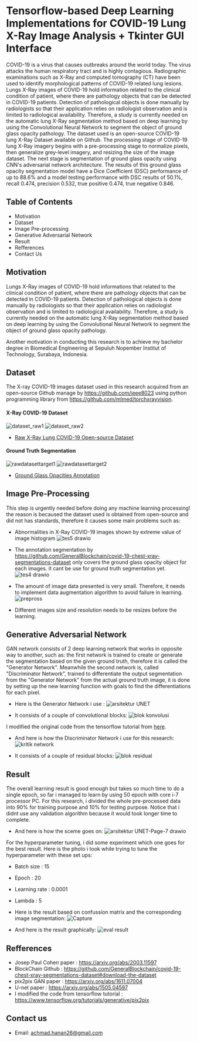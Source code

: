 # Tensorflow-based Deep Learning Implementations for COVID-19 Lung X-Ray Image Analysis + Tkinter GUI Interface

COVID-19 is a virus that causes outbreaks around the world today. The virus attacks the human respiratory tract and is highly contagious. Radiographic  examinations such as X-Ray and computed tomography (CT) have been used to  identify morphological patterns of COVID-19 related lung lesions. Lungs X-Ray images of COVID-19 hold information related to the clinical condition of patient, where there are pathology objects that can be detected in COVID-19 patients. Detection of pathological objects is done manually by radiologists so that their application relies on radiologist observation and is limited to radiological availability. Therefore, a study is currently needed on the automatic lung X-Ray segmentation method based on deep learning by using the Convolutional Neural Network to segment the object of ground glass opacity pathology. The dataset used is an open-source COVID-19 lung X-Ray Dataset available on Github. The processing stage of COVID-19 lung X-Ray imagery begins with a pre-processing stage to normalize pixels, then generalize grey-level imagery, and resizing the size of the image dataset. The next stage is segmentation of ground glass opacity using CNN's adversarial network architecture. The results of this ground glass opacity segmentation model have a Dice Coefficient (DSC) performance of up to 88.6% and a model testing performance with DSC results of 50.1%, recall 0.474, precision 0.532, true positive 0.474, true negative 0.846.

## Table of Contents
* Motivation
* Dataset
* Image Pre-processing
* Generative Adversarial Network
* Result
* Refferences
* Contact Us


## Motivation
Lungs X-Ray images of COVID-19 hold informations that related to the clinical condition of patient, where there are pathology objects that can be detected in COVID-19 patients. Detection of pathological objects is done manually by radiologists so that their application relies on radiologist observation and is limited to radiological availability. Therefore, a study is currently needed on the automatic lung X-Ray segmentation method based on deep learning by using the Convolutional Neural Network to segment the object of ground glass opacity pathology. 

Another motivation in conducting this research is to achieve my bachelor degree in Biomedical Engineering at Sepuluh Nopember Institut of Technology, Surabaya, Indonesia. 

## Dataset 
The X-ray COVID-19 images dataset used in this research acquired from an open-source Github manage by https://github.com/ieee8023 using python programming library from https://github.com/mlmed/torchxrayvision.

#### X-Ray COVID-19 Dataset
 ![dataset_raw1](https://user-images.githubusercontent.com/72918677/172343825-635f6ccf-61be-4cc1-a916-052dfaa064aa.PNG)
 ![dataset_raw2](https://user-images.githubusercontent.com/72918677/172343804-e669b6cc-7e98-450c-8c20-91d5ec7e3554.PNG)
* [Raw X-Ray Lung COVID-19 Open-source Dataset](https://github.com/ieee8023/covid-chestxray-dataset)

#### Ground Truth Segmentation
 ![rawdatasettarget1](https://user-images.githubusercontent.com/72918677/172342834-4567e6a4-e0fc-4eb0-83f0-be39b64589ac.PNG)
 ![rawdatasettarget2](https://user-images.githubusercontent.com/72918677/172342939-720a1ffa-42c7-4720-a506-032fa3f58430.PNG)
* [Ground Glass Opacities Annotation](https://github.com/GeneralBlockchain/covid-19-chest-xray-segmentations-dataset#download-the-dataset)

## Image Pre-Processing
This step is urgently needed before doing any machine learning processing! the reason is becaused the dataset used is obtained from open-source and did not has standards, therefore it causes some main problems such as:
* Abnormalities in X-Ray COVID-19 images shown by extreme value of image histogram
 ![tes5 drawio](https://user-images.githubusercontent.com/72918677/172331381-8dbea8ca-3296-42b3-972b-a2571e5890e7.png)

* The annotation segmentation by https://github.com/GeneralBlockchain/covid-19-chest-xray-segmentations-dataset only covers the ground glass opacity object for each images. it cant be use for ground truth segmentation yet.
![tes4 drawio](https://user-images.githubusercontent.com/72918677/172342753-5e26bb24-e987-4592-9159-69448c9337fd.png)

* The amount of image data presented is very small. Therefore, it needs to implement data augmentation algorithm to avoid failure in learning.
![prepross](https://user-images.githubusercontent.com/72918677/172329946-cf2c4a66-10d7-4881-9f91-99b5cefd5056.png)

* Different images size and resolution needs to be resizes before the learning.

## Generative Adversarial Network
GAN network consists of 2 deep learning network that works in opposite way to another, such as: the first network is trained to create or generate the segmentation based on the given ground truth, therefore it is called the "Generator Network". Meanwhile the second network is, called "Discriminator Network", trained to differentiate the output segmentation from the "Generator Network" from the actual ground truth image, it is done by setting up the new learning function with goals to find the differentiations for each pixel. 
* Here is the Generator Network i use :
![arsitektur UNET](https://user-images.githubusercontent.com/72918677/172331559-0c140da1-5c21-4669-9162-869f61b73023.png)

* It consists of a couple of convolutional blocks:
![blok konvolusi](https://user-images.githubusercontent.com/72918677/172331579-6d0e980c-099e-4290-af75-bafc6b8163de.png)

I modified the original code from the tensorflow tutorial from [here](https://www.tensorflow.org/tutorials/generative/pix2pix). 
* And here is how the  Discriminator Network i use for this research: 
![kritik network](https://user-images.githubusercontent.com/72918677/172331628-bf6df294-df14-4e6f-9801-1b9e0aecd36e.png)

* It consists of a couple of residual blocks:
![blok residual](https://user-images.githubusercontent.com/72918677/172331616-b038455f-0b12-4b23-ad35-4bcfb713866e.png)

## Result
The overall learning result is good enough but takes so much time to do a single epoch, so far i managed to learn by using 50 epoch with core i-7 processor PC. For this research, i divided the whole pre-processed data into 90% for training purpose and 10% for testing purpose. Notice that i didnt use any validation algorithm because it would took longer time to complete. 
* And here is how the sceme goes on:
![arsitektur UNET-Page-7 drawio](https://user-images.githubusercontent.com/72918677/172334625-1c27fdaa-45be-46cb-a6eb-802128331cd1.png)

For the hyperparameter tuning, i did some experiment which one goes for the best result. Here is the photo i took while trying to tune the hyperparameter with these set ups:
* Batch size : 15
* Epoch      : 20
* Learning rate : 0.0001
* Lambda     : 5

* Here is the result based on confussion matrix and the corresponding image segmentation:
![Capture](https://user-images.githubusercontent.com/72918677/172334777-da599bc8-2519-4892-9039-6908444805de.JPG)

* And here is the result graphically:
![eval result](https://user-images.githubusercontent.com/72918677/172334792-813065fb-7665-4648-8d0f-c92d0a72cf43.JPG)

## Refferences
* Josep Paul Cohen paper : https://arxiv.org/abs/2003.11597
* BlockChain Github : https://github.com/GeneralBlockchain/covid-19-chest-xray-segmentations-dataset#download-the-dataset
* pix2pix GAN paper : https://arxiv.org/abs/1611.07004
* U-net paper : https://arxiv.org/abs/1505.04597
* I modified the code from tensorflow tutorial : https://www.tensorflow.org/tutorials/generative/pix2pix

## Contact us
* Email: achmad.hanan26@gmail.com
